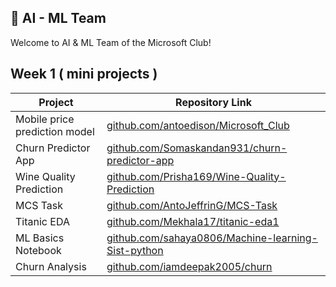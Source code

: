 ## 🤖 AI - ML Team

Welcome to AI & ML Team of the Microsoft Club!

## Week 1 ( mini projects ) 

| Project                  | Repository Link                                                                                                                             |
| ------------------------ | ------------------------------------------------------------------------------------------------------------------------------------------- |
| Mobile price prediction model | [github.com/antoedison/Microsoft\_Club](https://github.com/antoedison/Microsoft_Club)                                                       |
| Churn Predictor App      | [github.com/Somaskandan931/churn-predictor-app](https://github.com/Somaskandan931/churn-predictor-app)                                      |
| Wine Quality Prediction  | [github.com/Prisha169/Wine-Quality-Prediction](https://github.com/Prisha169/Wine-Quality-Prediction.git)                                    |
| MCS Task                 | [github.com/AntoJeffrinG/MCS-Task](https://github.com/AntoJeffrinG/MCS-Task)                                                                |
| Titanic EDA              | [github.com/Mekhala17/titanic-eda1](https://github.com/Mekhala17/titanic-eda1/blob/eaab48b7fe0a4faeff1958eea699148c629b7784/titanics.ipynb) |
| ML Basics Notebook       | [github.com/sahaya0806/Machine-learning-Sist-python](https://github.com/sahaya0806/Machine-learning-Sist-python/blob/main/week1.ipynb)      |
| Churn Analysis           | [github.com/iamdeepak2005/churn](https://github.com/iamdeepak2005/churn)                                                                    |

